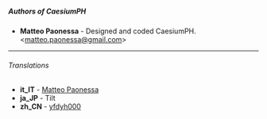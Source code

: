 ##### Authors of CaesiumPH
- **Matteo Paonessa** - Designed and coded CaesiumPH. <<matteo.paonessa@gmail.com>>

--------------------------

###### Translations
- **it_IT** - [Matteo Paonessa](https://github.com/Lymphatus)
- **ja_JP** - Tilt
- **zh_CN** - [yfdyh000](https://github.com/yfdyh000)
